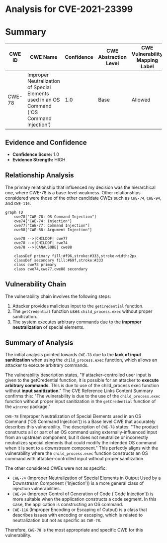 # Analysis for CVE-2021-23399

# Summary
| CWE ID  | CWE Name  | Confidence | CWE Abstraction Level | CWE Vulnerability Mapping Label | CWE-Vulnerability Mapping Notes |
| ----------- | ----------- | ----------- | ----------- | ----------- | ----------- |
| CWE-78 | Improper Neutralization of Special Elements used in an OS Command ('OS Command Injection') | 1.0 | Base | Allowed | Primary CWE |

## Evidence and Confidence

*   **Confidence Score:** 1.0
*   **Evidence Strength:** HIGH

## Relationship Analysis
The primary relationship that influenced my decision was the hierarchical one, where CWE-78 is a base-level weakness. Other relationships considered were those of the other candidate CWEs such as `CWE-74`, `CWE-94`, and `CWE-116`.

```mermaid
graph TD
    cwe78["CWE-78: OS Command Injection"]
    cwe74["CWE-74: Injection"]
    cwe77["CWE-77: Command Injection"]
    cwe88["CWE-88: Argument Injection"]

    cwe78 -->|CHILDOF| cwe77
    cwe78 -->|CHILDOF| cwe74
    cwe78 -->|CANALSOBE| cwe88

    classDef primary fill:#f96,stroke:#333,stroke-width:2px
    classDef secondary fill:#69f,stroke:#333
    class cwe78 primary
    class cwe74,cwe77,cwe88 secondary
```

## Vulnerability Chain
The vulnerability chain involves the following steps:
1.  Attacker provides malicious input to the `getCredential` function.
2.  The `getCredential` function uses `child_process.exec` without proper sanitization.
3.  The system executes arbitrary commands due to the **improper neutralization** of special elements.

## Summary of Analysis
The initial analysis pointed towards `CWE-78` due to the **lack of input sanitization** when using the `child_process.exec` function, which allows an attacker to execute arbitrary commands.

The vulnerability description states, "If attacker-controlled user input is given to the getCredential function, it is possible for an attacker to **execute arbitrary commands**. This is due to use of the child_process exec function without **input sanitization**." The CVE Reference Links Content Summary confirms this: "The vulnerability is due to the use of the `child_process.exec` function without proper input sanitization in the `getCredential` function of the `wincred` package."

`CWE-78` (Improper Neutralization of Special Elements used in an OS Command ('OS Command Injection')) is a Base level CWE that accurately describes this vulnerability. The description of `CWE-78` states: "The product constructs all or part of an OS command using externally-influenced input from an upstream component, but it does not neutralize or incorrectly neutralizes special elements that could modify the intended OS command when it is sent to a downstream component." This perfectly aligns with the vulnerability where the `child_process.exec` function constructs an OS command with attacker-controlled input without proper sanitization.

The other considered CWEs were not as specific:
*   `CWE-74` (Improper Neutralization of Special Elements in Output Used by a Downstream Component ('Injection')) is a more general class of injection vulnerabilities.
*   `CWE-94` (Improper Control of Generation of Code ('Code Injection')) is more suitable when the application constructs a code segment. In this case, the application is constructing an OS command.
*   `CWE-116` (Improper Encoding or Escaping of Output) is a class that describes issues with encoding or escaping, which is related to neutralization but not as specific as `CWE-78`.

Therefore, `CWE-78` is the most appropriate and specific CWE for this vulnerability.